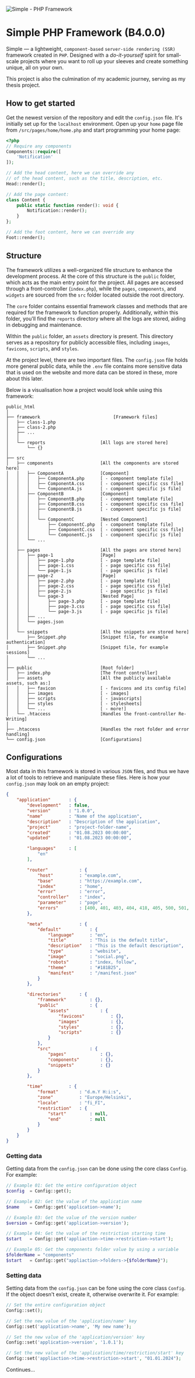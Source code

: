 ![Simple - PHP Framework](https://github.com/eremannisto/ombra-framework/blob/main/public/assets/images/social.png)

# Simple PHP Framework (B4.0.0)
Simple — a lightweight, `component-based` `server-side rendering (SSR)` framework created in `PHP`. Designed with a *do-it-yourself* spirit for small-scale projects where you want to roll up your sleeves and create something unique, all on your own.

This project is also the culmination of my academic journey, serving as my thesis project.

## How to get started
Get the newest version of the repository and edit the `config.json` file. It's initially set up for the `localhost` environment. Open up your `home` page file from `/src/pages/home/home.php` and start programming your home page:

```php
<?php
// Require any components
Components::require([
    'Notification'
]);

// Add the head content, here we can override any
// of the head content, such as the title, description, etc.
Head::render();

// Add the page content:
class Content {
    public static function render(): void { 
        Notification::render();
    }
};

// Add the foot content, here we can override any
Foot::render();
```


## Structure
The framework utilizes a well-organized file structure to enhance the development process. At the core of this structure is the `public` folder, which acts as the main entry point for the project. All pages are accessed through a front-controller (`index.php`), while the `pages`, `components`, and `widgets` are sourced from the `src` folder located outside the root directory.

The `core` folder contains essential framework classes and methods that are required for the framework to function properly. Additionally, within this folder, you'll find the `reports` directory where all the logs are stored, aiding in debugging and maintenance.

Within the `public` folder, an `assets` directory is present. This directory serves as a repository for publicly accessible files, including `images`, `favicons`, `scripts`, and `styles`.

At the project level, there are two important files. The `config.json` file holds more general public data, while the `.env` file contains more sensitive data that is used on the website and more data can be stored in these, more about this later.

Below is a visualisation how a project would look while using this framework:

```
public_html
│   
├── framework                            [Framework files]
│   ├── class-1.php
│   ├── class-2.php
│   ├── ...
│   │   
│   └── reports                     [All logs are stored here]
│       └── {}
│
├── src
│   ├── components                  [All the components are stored here]
│   │   ├── ComponentA              [Component]    
│   │   │   ├── ComponentA.php      [ - component template file]
│   │   │   ├── ComponentA.css      [ - component specific css file]
│   │   │   └── ComponentA.js       [ - component specific js file]
│   │   ├── ComponentB              [Component]        
│   │   │   ├── ComponentB.php      [ - component template file]
│   │   │   ├── ComponentB.css      [ - component specific css file]
│   │   │   ├── ComponentB.js       [ - component specific js file]
│   │   │   │ 
│   │   │   └── ComponentC          [Nested Component]
│   │   │       ├── ComponentC.php  [ - component template file]
│   │   │       ├── ComponentC.css  [ - component specific css file]
│   │   │       └── ComponentC.js   [ - component specific js file]
│   │   └── ...
│   │   
│   ├── pages                       [All the pages are stored here]
│   │   ├── page-1                  [Page]
│   │   │   ├── page-1.php          [ - page template file]
│   │   │   ├── page-1.css          [ - page specific css file]
│   │   │   └── page-1.js           [ - page specific js file]
│   │   ├── page-2                  [Page]
│   │   │   ├── page-2.php          [ - page template file]
│   │   │   ├── page-2.css          [ - page specific css file]
│   │   │   ├── page-2.js           [ - page specific js file]
│   │   │   └── page-3              [Nested Page]
│   │   │       ├── page-3.php      [ - page template file]
│   │   │       ├── page-3.css      [ - page specific css file]
│   │   │       └── page-3.js       [ - page specific js file]
│   │   ├── ...                     
│   │   └── pages.json
│   │
│   └── snippets                    [All the snippets are stored here]
│       ├── Snippet.php             [Snippet file, for example authentication]
│       ├── Snippet.php             [Snippet file, for example sessions]
│       └── ...
│   
├── public                          [Root folder]
│   ├── index.php                   [The front controller]
│   ├── assets                      [All the publicly available assets, such as:]
│   │   ├── favicon                 [ - favicons and its config file]
│   │   ├── images                  [ - images]
│   │   ├── scripts                 [ - javascripts]
│   │   ├── styles                  [ - stylesheets]
│   │   └── ...                     [ - more!]
│   └── .htaccess                   [Handles the front-controller Re-Writing]
│   
├── .htaccess                       [Handles the root folder and error handling]
└── config.json                     [Configurations]
```

## Configurations
Most data in this framework is stored in various `JSON` files, and thus we have a lot of tools to retrieve and manipulate these files. Here is how your `config.json` may look on an empty project:
```json
{
    "application"       : {
        "development"   : false,
        "version"       : "1.0.0",
        "name"          : "Name of the application",
        "description"   : "Description of the application",
        "project"       : "project-folder-name",
        "created"       : "01.08.2023 00:00:00",
        "updated"       : "01.08.2023 00:00:00",

        "languages"     : [
            "en"
        ],

        "router"            : {
            "host"          : "example.com",
            "base"          : "https://example.com",
            "index"         : "home",
            "error"         : "error",
            "controller"    : "index",
            "parameter"     : "page",
            "errors"        : [400, 401, 403, 404, 418, 405, 500, 501, 503]
        },

        "meta"              : {
            "default"           : {
                "language"      : "en",
                "title"         : "This is the default title",
                "description"   : "This is the default description",
                "type"          : "website",
                "image"         : "social.png",
                "robots"        : "index, follow",
                "theme"         : "#181B25",
                "manifest"      : "/manifest.json"
            }
        },

        "directories"       : {
            "framework"         : {},
            "public"            : {
                "assets"            : {
                    "favicons"          : {},
                    "images"            : {},
                    "styles"            : {},
                    "scripts"           : {}
                }
            },
            "src"               : {
                "pages"             : {},
                "components"        : {},
                "snippets"          : {}
            }
        },

        "time"          : {
            "format"        : "d.m.Y H:i:s",
            "zone"          : "Europe/Helsinki",
            "locale"        : "fi_FI",
            "restriction"   : {
                "start"         : null,
                "end"           : null
            }
        }
    }
}
```

### Getting data
Getting data from the `config.json` can be done using the core class `Config`. For example:
```php
// Example 01: Get the entire configuration object
$config  = Config::get();

// Example 02: Get the value of the application name
$name    = Config::get('application->name');

// Example 03: Get the value of the version number
$version = Config::get('application->version');

// Example 04: Get the value of the restriction starting time
$start   = Config::get('appliaction->time->restriction->start');

// Example 05: Get the components folder value by using a variable
$folderName = "components"
$start   = Config::get("appliaction->folders->{$folderName}");
```

### Setting data
Setting data from the `config.json` can be fone using the core class `Config`. If the object doesn't exist, create it, otherwise overwrite it. For example:
```php
// Set the entire configuration object
Config::set();

// Set the new value of the 'application/name' key
Config::set('application->name', 'My new name');

// Set the new value of the 'application/version' key
Config::set('application->version', '1.0.1');

// Set the new value of the 'application/time/restriction/start' key
Config::set('appliaction->time->restriction->start', "01.01.2024");
```

Continues...
